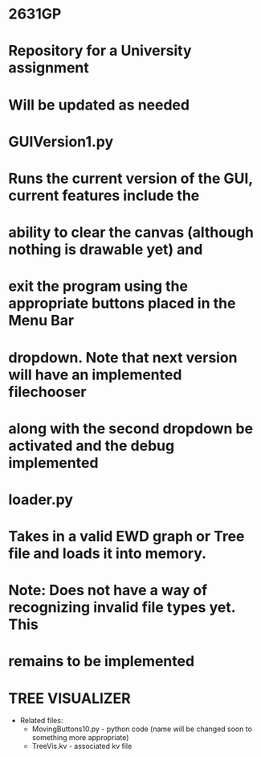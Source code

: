 # 2631GP
# Repository for a University assignment
# Will be updated as needed
#
# GUIVersion1.py
# Runs the current version of the GUI, current features include the
# ability to clear the canvas (although nothing is drawable yet) and
# exit the program using the appropriate buttons placed in the Menu Bar
# dropdown. Note that next version will have an implemented filechooser
# along with the second dropdown be activated and the debug implemented
#
# loader.py
# Takes in a valid EWD graph or Tree file and loads it into memory.
# Note: Does not have a way of recognizing invalid file types yet. This
# remains to be implemented
#
# TREE VISUALIZER

- Related files:
	- MovingButtons10.py - python code (name will be changed soon to something more appropriate)
	- TreeVis.kv - associated kv file